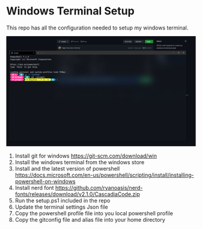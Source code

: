 # Windows Terminal Setup 

This repo has all the configuration needed to setup my windows terminal. 

![prompt](./prompt.png)

1. Install git for windows https://git-scm.com/download/win
1. Install the windows terminal from the windows store 
1. Install and the latest version of powershell https://docs.microsoft.com/en-us/powershell/scripting/install/installing-powershell-on-windows
1. Install nerd font https://github.com/ryanoasis/nerd-fonts/releases/download/v2.1.0/CascadiaCode.zip
1. Run the setup.ps1 included in the repo
1. Update the terminal settings Json file
1. Copy the powershell profile file into you local powershell profile 
1. Copy the gitconfig file and alias file into your home directory